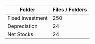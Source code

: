 | Folder           |   Files / Folders |
|------------------|-------------------|
| Fixed Investment |               250 |
| Depreciation     |                24 |
| Net Stocks       |                24 |